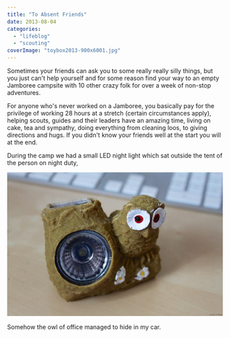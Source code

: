 ```yaml
---
title: "To Absent Friends"
date: 2013-08-04
categories: 
  - "lifeblog"
  - "scouting"
coverImage: "toybox2013-900x6001.jpg"
---
```


Sometimes your friends can ask you to some really really silly things, but you just can't help yourself and for some reason find your way to an empty Jamboree campsite with 10 other crazy folk for over a week of non-stop adventures.

For anyone who's never worked on a Jamboree, you basically pay for the privilege of working 28 hours at a stretch (certain circumstances apply), helping scouts, guides and their leaders have an amazing time, living on cake, tea and sympathy, doing everything from cleaning loos, to giving directions and hugs. If you didn't know your friends well at the start you will at the end.

During the camp we had a small LED night light which sat outside the tent of the person on night duty,

![owl](images/owl-900x600.jpg)

Somehow the owl of office managed to hide in my car.
